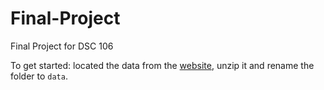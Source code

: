 # Final-Project
Final Project for DSC 106

To get started:
located the data from the [website](https://physionet.org/content/cgmacros/1.0.0/), unzip it and rename the folder to `data`.
